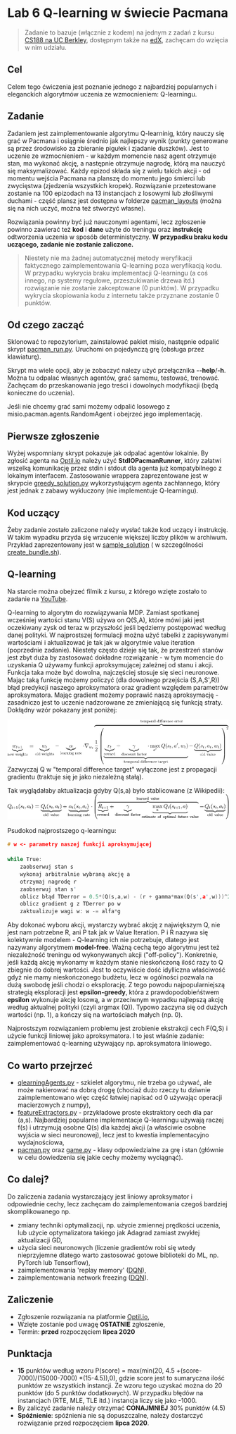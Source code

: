 # Lab 6 Q-learning w świecie Pacmana

> Zadanie to bazuje (włącznie z kodem) na jednym z zadań z kursu [CS188 na UC Berkley](http://ai.berkeley.edu/home.html), dostępnym także na [edX](https://edge.edx.org/courses/BerkeleyX/CS188x-8/Artificial_Intelligence/about), zachęcam do wzięcia w nim udziału.

## Cel
Celem tego ćwiczenia jest poznanie jednego z najbardziej popularnych i eleganckich algorytmów uczenia ze wzmocnieniem: Q-learningu. 

## Zadanie
Zadaniem jest zaimplementowanie algorytmu Q-learninig, który nauczy się grać w Pacmana i osiągnie średnio jak najlepszy wynik (punkty generowane są przez środowisko za zbieranie pigułek i zjadanie duszków). Jest to uczenie ze wzmocnieniem - w każdym momencie nasz agent otrzymuje stan, ma wykonać akcję, a następnie otrzymuje nagrodę, którą ma nauczyć się maksymalizować. Każdy epizod składa się z wielu takich akcji - od momentu wejścia Pacmana na planszę do momentu jego śmierci lub zwycięstwa (zjedzenia wszystkich kropek). Rozwiązanie przetestowane zostanie na 100 epizodach na 13 instancjach z losowymi lub złośliwymi duchami - część plansz jest dostępna  w folderze [pacman_layouts](pacman_layouts) (można się na nich uczyć, można też stworzyć własne). 

Rozwiązania powinny być już nauczonymi agentami, lecz zgłoszenie powinno zawierać też **kod** i **dane** użyte do treningu oraz **instrukcję** odtworzenia uczenia w sposób deterministyczny. **W przypadku braku kodu uczącego, zadanie nie zostanie zaliczone.**

> Niestety nie ma żadnej automatycznej metody weryfikacji faktycznego zaimplementowania Q-learning poza weryfikacją kodu. W przypadku wykrycia braku implementacji Q-learningu (a coś innego, np systemy regułowe, przeszukiwanie drzewa itd.) rozwiązanie nie zostanie zakceptowane (0 punktów). W przypadku wykrycia skopiowania kodu z internetu także przyznane zostanie 0 punktów.

## Od czego zacząć
Sklonować to repozytorium, zainstalować pakiet misio, następnie odpalić skrypt [pacman_run.py](pacman_run.py). Uruchomi on pojedynczą grę (obsługa przez klawiaturę).

Skrypt ma wiele opcji, aby je zobaczyć nalezy użyć przełącznika **--help**/**-h**. Można tu odpalać własnych agentów, grać samemu, testować, trenować. Zachęcam do przeskanowania jego treści i dowolnych modyfikacji (będą konieczne do uczenia).

Jeśli nie chcemy grać sami możemy odpalić losowego z misio.pacman.agents.RandomAgent i obejrzeć jego implementację.

## Pierwsze zgłoszenie

Wyżej wspomniany skrypt pokazuje jak odpalać agentów lokalnie. By zgłosić agenta na [Optil.io](https://www.optil.io/optilion/problem/3179) należy użyć **StdIOPacmanRunner**, który załatwi wszelką komunikację przez stdin i stdout dla agenta już kompatybilnego z lokalnym interfacem. Zastosowanie wrappera zaprezentowane jest  w skrypcie [greedy_solution.py](greedy_solution.py) wykorzystującym agenta zachłannego, który jest jednak z zabawy wykluczony (nie implementuje Q-learningu).

## Kod uczący
Żeby zadanie zostało zaliczone należy wysłać także kod uczący i instrukcję. W takim wypadku przyda się wrzucenie większej liczby plików w archiwum. Przykład zaprezentowany jest w [sample_solution](sample_solution) ( w szczególności [create_bundle.sh](sample_solution/create_bundle.sh)).


## Q-learning
Na starcie można obejrzeć filmik z kursu, z którego wzięte zostało to zadanie na [YouTube](https://www.youtube.com/watch?v=w33Lplx49_A).

Q-learning to algorytm do rozwiązywania MDP. Zamiast spotkanej wcześniej wartości stanu V(S) używa on Q(S,A), które mówi jaki jest oczekiwany zysk od teraz w przyszłość jeśli będziemy postępować według danej polityki. W najprostszej formulacji można użyć tabelki z zapisywanymi wartościami i aktualizować je tak jak w algorytmie value iteration (poprzednie zadanie). Niestety często dzieje się tak, że przestrzeń stanów jest zbyt duża by zastosować dokładne rozwiązanie - w tym momencie do uzyskania Q używamy funkcji aproksymującej zależnej od stanu i akcji. Funkcja taka może być dowolna, najczęściej stosuje się sieci neuronowe. Mając taką funkcję możemy policzyć (dla dowolnego przejścia (S,A,S',R)) błąd predykcji naszego aproksymatora oraz gradient względem parametrów aproksymatora. Mając gradient możemy poprawić naszą aproksymację - zasadniczo jest to uczenie nadzorowane ze zmieniającą się funkcją straty. Dokłądny wzór pokazany jest poniżej:

![q_update](qupdate.png)
Zazwyczaj Q w "temporal difference target" wyłączone jest z propagacji gradientu (traktuje się je jako niezależną stałą).

Tak wyglądałaby aktualizacja gdyby Q(s,a) było stablicowane (z Wikipedii): 
![q_update](qupdate_table.png)



Psudokod najprostszego q-learningu:

```c++
# w <- parametry naszej funkcji aproksymującej

while True:
    zaobserwuj stan s
    wykonaj arbitralnie wybraną akcję a
    otrzymaj nagrodę r
    zaobserwuj stan s'
    oblicz błąd TDerror = 0.5*(Q(s,a,w) - (r + gamma*max(Q(s',a',w)))^2
    oblicz gradient g z TDerror po w
    zaktualizuje wagi w: w -= alfa*g

```

Aby dokonać wyboru akcji, wystarczy wybrać akcję z największym Q, nie jest nam potrzebne R, ani P tak jak w Value Iteration. P i R nazywa się kolektywnie modelem - Q-learning ich nie potrzebuje, dlatego jest nazywany algorytmem **model-free**. Ważną cechą tego algorytmu jest też niezależność treningu od wykonywanych akcji ("off-policy"). Konkretnie, jeśli każdą akcję wykonamy w każdym stanie nieskończoną ilość razy to Q zbiegnie do dobrej wartości. Jest to oczywiście dość idylliczna właściwość gdyż nie mamy nieskończonego budżetu, lecz w ogólności pozwala na dużą swobodę jeśli chodzi o eksplorację. Z tego powodu najpopularniejszą strategią eksploracji jest **epsilon-greedy**, która z prawdopodobieńśtwem **epsilon** wykonuje akcję losową, a w przeciwnym  wypadku najlepszą akcję według aktualnej polityki (czyli argmax (Q)). Typowo zaczyna się od dużych wartości (np. 1), a kończy się na wartościach małych (np. 0).


Najprostszym rozwiązaniem problemu jest zrobienie ekstrakcji cech F(Q,S) i użycie funkcji liniowej jako aproksymatora. I to jest właśnie zadanie: zaimplementować q-learning używający np. aproksymatora liniowego.

## Co warto przejrzeć
* [qlearningAgents.py](qlearningAgents.py) - szkielet algorytmu, nie trzeba go używać, ale może nakierować na dobrą drogę (chociaż dużo rzeczy tu dziwnie zaimplementowano więc część łatwiej napisać od 0 używając operacji macierzowych z numpy),
* [featureExtractors.py](../misio/pacman/featureExtractors.py) - przykładowe proste ekstraktory cech dla par (a,s). Najbardziej popularne implementacje Q-learningu używają raczej f(s) i utrzymują osobne Q(s) dla każdej akcji (a właściwie osobne wyjścia w sieci neuronowej), lecz jest to kwestia implementacyjno wydajnościowa,
* [pacman.py](../misio/pacman/pacman.py) oraz [game.py](../misio/pacman/game.py) - klasy odpowiedzialne za grę i stan (głównie w celu dowiedzenia się jakie cechy możemy wyciągnąć).

## Co dalej?
Do zaliczenia zadania wystarczający jest liniowy aproksymator i odpowiednie cechy, lecz zachęcam do zaimplementowania czegoś bardziej skomplikowanego np. 
* zmiany techniki optymalizacji, np. użycie zmiennej prędkości uczenia, lub użycie optymalizatora takiego jak Adagrad zamiast zwykłej aktualizacji GD,
* użycia sieci neuronowych (liczenie gradientów robi się wtedy nieprzyjemne dlatego warto zastosować gotowe biblioteki do ML, np. PyTorch lub Tensorflow),
* zaimplementowania 'replay memory' ([DQN](https://www.cs.toronto.edu/~vmnih/docs/dqn.pdf)),
* zaimplementowania network freezing ([DQN](https://www.cs.toronto.edu/~vmnih/docs/dqn.pdf)).
 

## Zaliczenie
* Zgłoszenie rozwiązania na platformie [Optil.io](https://www.optil.io/optilion/problem/3179),
* Wzięte zostanie pod uwagę **OSTATNIE** zgłoszenie,
* Termin: **przed** rozpoczęciem **lipca 2020**

## Punktacja
* **15** punktów według wzoru P(score) = max(min(20, 4.5 +(score-7000)/(15000-7000) *(15-4.5)),0), gdzie score jest to sumaryczna ilość punktów ze wszystkich instancji. Ze wzoru tego uzyskać można do 20 punktów (do 5 punktów dodatkowych). W przypadku błędów na instancjach (RTE, MLE, TLE itd.) instancja liczy się jako -1000.
* By zaliczyć zadanie należy otrzymać **CONAJMNIEJ** 30% punktów (4.5)
* **Spóźnienie**: spóźnienia nie są dopuszczalne, należy dostarczyć rozwiązanie przed rozpoczęciem **lipca 2020**.
